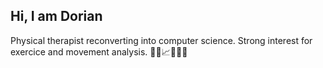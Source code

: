 ## Hi, I am Dorian
Physical therapist reconverting into computer science. Strong interest for exercice and movement analysis. 🏃‍♂️📈🧑🏻‍💻
